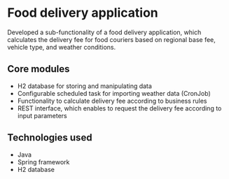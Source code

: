 # Food delivery application

Developed a sub-functionality of a food delivery application, which calculates the delivery fee for food couriers based on regional base fee, vehicle type, and weather conditions.


## Core modules
* H2 database for storing and manipulating data
* Configurable scheduled task for importing weather data (CronJob)
* Functionality to calculate delivery fee according to business rules
* REST interface, which enables to request the delivery fee according to input parameters

## Technologies used
* Java
* Spring framework
* H2 database
